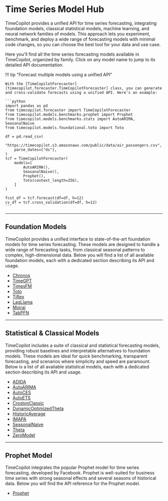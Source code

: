 # Time Series Model Hub


TimeCopilot provides a unified API for time series forecasting, integrating foundation models, classical statistical models, machine learning, and neural network families of models. This approach lets you experiment, benchmark, and deploy a wide range of forecasting models with minimal code changes, so you can choose the best tool for your data and use case.

Here you'll find all the time series forecasting models available in TimeCopilot, organized by family. Click on any model name to jump to its detailed API documentation.

!!! tip "Forecast multiple models using a unified API"

    With the [TimeCopilotForecaster][timecopilot.forecaster.TimeCopilotForecaster] class, you can generate and cross-validate forecasts using a unified API. Here's an example:

    ```python
    import pandas as pd
    from timecopilot.forecaster import TimeCopilotForecaster
    from timecopilot.models.benchmarks.prophet import Prophet
    from timecopilot.models.benchmarks.stats import AutoARIMA, SeasonalNaive
    from timecopilot.models.foundational.toto import Toto

    df = pd.read_csv(
        "https://timecopilot.s3.amazonaws.com/public/data/air_passengers.csv",
        parse_dates=["ds"],
    )
    tcf = TimeCopilotForecaster(
        models=[
            AutoARIMA(),
            SeasonalNaive(),
            Prophet(),
            Toto(context_length=256),
        ]
    )

    fcst_df = tcf.forecast(df=df, h=12)
    cv_df = tcf.cross_validation(df=df, h=12)
    ```

---

## Foundation Models

TimeCopilot provides a unified interface to state-of-the-art foundation models for time series forecasting. These models are designed to handle a wide range of forecasting tasks, from classical seasonal patterns to complex, high-dimensional data. Below you will find a list of all available foundation models, each with a dedicated section describing its API and usage.

- [Chronos](api/models/foundational/models.md#timecopilot.models.foundational.chronos)
- [TimeGPT](api/models/foundational/models.md#timecopilot.models.foundational.timegpt)
- [TimesFM](api/models/foundational/models.md#timecopilot.models.foundational.timesfm)
- [Toto](api/models/foundational/models.md#timecopilot.models.foundational.toto)
- [TiRex](api/models/foundational/models.md#timecopilot.models.foundational.tirex)
- [LagLlama](api/models/foundational/models.md#timecopilot.models.foundational.lagllama)
- [Moirai](api/models/foundational/models.md#timecopilot.models.foundational.moirai)
- [TabPFN](api/models/foundational/models.md#timecopilot.models.foundational.tabpfn)

---

## Statistical & Classical Models

TimeCopilot includes a suite of classical and statistical forecasting models, providing robust baselines and interpretable alternatives to foundation models. These models are ideal for quick benchmarking, transparent forecasting, and scenarios where simplicity and speed are paramount. Below is a list of all available statistical models, each with a dedicated section describing its API and usage.

- [ADIDA](api/models/benchmarks/stats.md#timecopilot.models.benchmarks.stats.ADIDA)
- [AutoARIMA](api/models/benchmarks/stats.md#timecopilot.models.benchmarks.stats.AutoARIMA)
- [AutoCES](api/models/benchmarks/stats.md#timecopilot.models.benchmarks.stats.AutoCES)
- [AutoETS](api/models/benchmarks/stats.md#timecopilot.models.benchmarks.stats.AutoETS)
- [CrostonClassic](api/models/benchmarks/stats.md#timecopilot.models.benchmarks.stats.CrostonClassic)
- [DynamicOptimizedTheta](api/models/benchmarks/stats.md#timecopilot.models.benchmarks.stats.DynamicOptimizedTheta)
- [HistoricAverage](api/models/benchmarks/stats.md#timecopilot.models.benchmarks.stats.HistoricAverage)
- [IMAPA](api/models/benchmarks/stats.md#timecopilot.models.benchmarks.stats.IMAPA)
- [SeasonalNaive](api/models/benchmarks/stats.md#timecopilot.models.benchmarks.stats.SeasonalNaive)
- [Theta](api/models/benchmarks/stats.md#timecopilot.models.benchmarks.stats.Theta)
- [ZeroModel](api/models/benchmarks/stats.md#timecopilot.models.benchmarks.stats.ZeroModel)

---

## Prophet Model

TimeCopilot integrates the popular Prophet model for time series forecasting, developed by Facebook. Prophet is well-suited for business time series with strong seasonal effects and several seasons of historical data. Below you will find the API reference for the Prophet model.


- [Prophet](api/models/benchmarks/prophet.md/#timecopilot.models.benchmarks.prophet.Prophet)